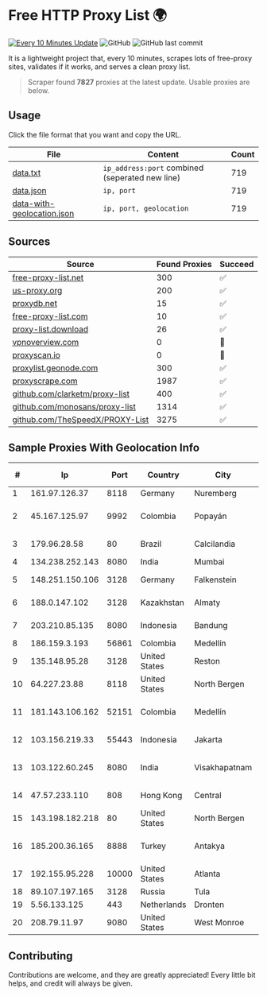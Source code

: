 
# Free HTTP Proxy List 🌍

[![Every 10 Minutes Update](https://github.com/mertguvencli/http-proxy-list/actions/workflows/main.yml/badge.svg?branch=main)](https://github.com/mertguvencli/http-proxy-list/actions/workflows/main.yml)
![GitHub](https://img.shields.io/github/license/mertguvencli/http-proxy-list)
![GitHub last commit](https://img.shields.io/github/last-commit/mertguvencli/http-proxy-list)

It is a lightweight project that, every 10 minutes, scrapes lots of free-proxy sites, validates if it works, and serves a clean proxy list.


> Scraper found **7827** proxies at the latest update. Usable proxies are below.

## Usage

Click the file format that you want and copy the URL.


|File|Content|Count|
|----|-------|-----|
|[data.txt](https://raw.githubusercontent.com/mertguvencli/http-proxy-list/main/proxy-list/data.txt)|`ip_address:port` combined (seperated new line)|719|
|[data.json](https://raw.githubusercontent.com/mertguvencli/http-proxy-list/main/proxy-list/data.json)|`ip, port`|719|
|[data-with-geolocation.json](https://raw.githubusercontent.com/mertguvencli/http-proxy-list/main/proxy-list/data-with-geolocation.json)|`ip, port, geolocation`|719|

## Sources

|Source|Found Proxies|Succeed|
|------|-------------|-------|
|[free-proxy-list.net](https://free-proxy-list.net)|300|✅|
|[us-proxy.org](https://www.us-proxy.org)|200|✅|
|[proxydb.net](http://proxydb.net)|15|✅|
|[free-proxy-list.com](https://free-proxy-list.com/?page=&port=&type%5B%5D=http&type%5B%5D=https&up_time=0&search=Search)|10|✅|
|[proxy-list.download](https://www.proxy-list.download/HTTP)|26|✅|
|[vpnoverview.com](https://vpnoverview.com/privacy/anonymous-browsing/free-proxy-servers)|0|🚫|
|[proxyscan.io](https://www.proxyscan.io)|0|🚫|
|[proxylist.geonode.com](https://proxylist.geonode.com/api/proxy-list?limit=300&page=1&sort_by=lastChecked&sort_type=desc&protocols=http,https)|300|✅|
|[proxyscrape.com](https://api.proxyscrape.com/v2/?request=displayproxies&protocol=http&timeout=10000&country=all&ssl=all&anonymity=all)|1987|✅|
|[github.com/clarketm/proxy-list](https://raw.githubusercontent.com/clarketm/proxy-list/master/proxy-list-raw.txt)|400|✅|
|[github.com/monosans/proxy-list](https://raw.githubusercontent.com/monosans/proxy-list/main/proxies/http.txt)|1314|✅|
|[github.com/TheSpeedX/PROXY-List](https://raw.githubusercontent.com/TheSpeedX/PROXY-List/master/http.txt)|3275|✅|


## Sample Proxies With Geolocation Info

|#|Ip|Port|Country|City|Internet Service Provider|
|-|--|----|-------|----|-------------------------|
|1|161.97.126.37|8118|Germany|Nuremberg|Contabo GmbH|
|2|45.167.125.97|9992|Colombia|Popayán|Sepcom Comunicaciones SAS|
|3|179.96.28.58|80|Brazil|Calcilandia|G8 NETWORKS LTDA|
|4|134.238.252.143|8080|India|Mumbai|Google LLC|
|5|148.251.150.106|3128|Germany|Falkenstein|Hetzner Online GmbH|
|6|188.0.147.102|3128|Kazakhstan|Almaty|JSC "KazTransCom"|
|7|203.210.85.135|8080|Indonesia|Bandung|Infrastruktur STARNET|
|8|186.159.3.193|56861|Colombia|Medellín|Edatel S.a. E.S.P|
|9|135.148.95.28|3128|United States|Reston|OVH SAS|
|10|64.227.23.88|8118|United States|North Bergen|DigitalOcean, LLC|
|11|181.143.106.162|52151|Colombia|Medellín|EPM Telecomunicaciones S.A. E.S.P.|
|12|103.156.219.33|55443|Indonesia|Jakarta|PT. Eka Mas Republik|
|13|103.122.60.245|8080|India|Visakhapatnam|Vizag Broadband Communications Pvt Ltd|
|14|47.57.233.110|808|Hong Kong|Central|Alibaba (US) Technology Co., Ltd.|
|15|143.198.182.218|80|United States|North Bergen|DigitalOcean, LLC|
|16|185.200.36.165|8888|Turkey|Antakya|High Speed Telekomunikasyon ve Hab. Hiz. Ltd. Sti.|
|17|192.155.95.228|10000|United States|Atlanta|Linode, LLC|
|18|89.107.197.165|3128|Russia|Tula|LLC TK Altair|
|19|5.56.133.125|443|Netherlands|Dronten|Serverius|
|20|208.79.11.97|9080|United States|West Monroe|SkyRider Communications|



## Contributing

Contributions are welcome, and they are greatly appreciated! Every
little bit helps, and credit will always be given.

